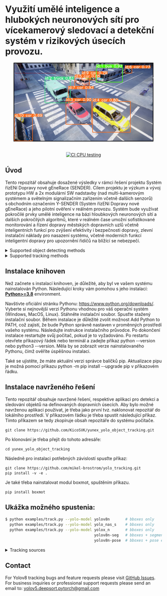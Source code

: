 # Využití umělé inteligence a hlubokých neuronových sítí pro vícekamerový sledovací a detekční systém v rizikových úsecích provozu.


<div align="center">
  <p>
  <img src="assets/images/vlcsnap-2023-07-20-12h31m14s057.png" width="450"/>
  </p>
  <br>
  <div>
  <a href="https://starfos.tacr.cz/projekty/CK04000027"><img src="https://old.starfos.tacr.cz/static/starfos/images/logo-tacr-starfos.svg" height="64" alt="CI CPU testing"></a>

  </div>
</div>


## Úvod

Tento repozitář obsahuje dosažené výsledky v rámci řešení projektu Systém řízENí Dopravy nové gEneRace (SENDER). Cílem projektu je výzkum a vývoj prototypu HW a 2x modulární SW nadstavby (nad multi-kamerovým systémem a světelným signalizačním zařízením včetně dalších senzorů) s obchodním označením Y-SENDER (Systém řízENí Dopravy nové gEneRace) a jeho pilotní ověření v reálném provozu. Systém bude využívat pokročilé prvky umělé inteligence na bázi hloubkových neuronových sítí a dalších pokročilých algoritmů, které v reálném čase umožní sofistikované monitorování a řízení dopravy městských dopravních uzlů včetně inteligentních funkcí pro zvýšení efektivity i bezpečnosti dopravy, zlevní instalační náklady pro nasazení systému, včetně moderních funkcí inteligentní dopravy pro upozornění řidičů na blížící se nebezpečí.

<details>
<summary>Supported object detecting methods</summary>

[YOLOv7](https://github.com/WongKinYiu/yolov7)[](https://arxiv.org/abs/2207.02696) and [YOLOv8](https://github.com/ultralytics/ultralytics)[](). StrongSORT are based on motion + appearance description; ByteTrack are based on motion only.

</details>

<details>
<summary>Supported tracking methods</summary>

[StrongSORT](https://github.com/dyhBUPT/StrongSORT)[](https://arxiv.org/abs/2202.13514) and [ByteTrack](https://github.com/ifzhang/ByteTrack)[](https://arxiv.org/abs/2110.06864). StrongSORT are based on motion + appearance description; ByteTrack are based on motion only.

</details>

## Instalace knihoven

Než začnete s instalací knihoven, je důležité, aby byl ve vašem systému nainstalován Python. Následující kroky vám pomohou s jeho instalací:
[**Python>=3.8**](https://www.python.org/) environment.

Navštivte oficiální stránku Pythonu: https://www.python.org/downloads/.
Vyberte si nejnovější verzi Pythonu vhodnou pro váš operační systém (Windows, MacOS, Linux).
Stáhněte instalační soubor.
Spusťte stažený instalační soubor. Během instalace je důležité zvolit možnost Add Python to PATH, což zajistí, že bude Python správně nastaven v proměnných prostředí vašeho systému.
Následujte instrukce instalačního průvodce. Po dokončení instalace restartujte svůj počítač, pokud je to vyžadováno.
Po restartu otevřete příkazový řádek nebo terminál a zadejte příkaz python --version nebo python3 --version. Měla by se zobrazit verze nainstalovaného Pythonu, čímž ověříte úspěšnou instalaci.

Také se ujistěte, že máte aktuální verzi správce balíčků pip. Aktualizace pipu je možná pomocí příkazu python -m pip install --upgrade pip v příkazovém řádku.

## Instalace navrženého řešení

Tento repozitář obsahuje navržené řešení, respektive aplikaci pro detekci a sledování objektů na definovaných dopravních úsecích.
Aby bylo možné navrženou aplikaci používat, je třeba jako první tvz. naklonovat repozitář do lokálního prostředí. V příkazovém řádku je třeba spustit následující příkaz. 
Tímto příkazem se tedy zkopíruje obsah repozitáře do systému počítače.

```
git clone https://github.com/KicoSVK/yunex_yolo_object_tracking.git
```

Po klonování je třeba přejít do tohoto adresáře:

```
cd yunex_yolo_object_tracking
```

Následně pro instalaci potřebných závislostí spusťte příkaz:
```
git clone https://github.com/mikel-brostrom/yolo_tracking.git
pip install -v -e .
```

Je také třeba nainstalovat modul boxmot, spuštěním příkazu.

```
pip install boxmot
```


## Ukážka možného spustenia:


```bash
$ python examples/track.py --yolo-model yolov8n       # bboxes only
  python examples/track.py --yolo-model yolo_nas_s    # bboxes only
  python examples/track.py --yolo-model yolox_n       # bboxes only
                                        yolov8n-seg   # bboxes + segmentation masks
                                        yolov8n-pose  # bboxes + pose estimation
```


<details>
<summary>Tracking sources</summary>

Tracking can be run on most video formats

```bash
$ python examples/track.py --source 0                               # webcam
                                    img.jpg                         # image
                                    vid.mp4                         # video
                                    path/                           # directory
                                    path/*.jpg                      # glob
                                    'https://youtu.be/Zgi9g1ksQHc'  # YouTube
                                    'rtsp://example.com/media.mp4'  # RTSP, RTMP, HTTP stream
```

</details>


## Contact

For Yolov8 tracking bugs and feature requests please visit [GitHub Issues](https://github.com/mikel-brostrom/Yolov5_StrongSORT_OSNet/issues).
For business inquiries or professional support requests please send an email to: yolov5.deepsort.pytorch@gmail.com
